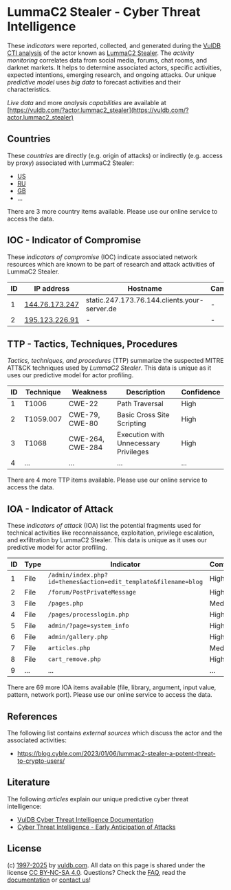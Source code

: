# LummaC2 Stealer - Cyber Threat Intelligence

These _indicators_ were reported, collected, and generated during the [VulDB CTI analysis](https://vuldb.com/?kb.cti) of the actor known as [LummaC2 Stealer](https://vuldb.com/?actor.lummac2_stealer). The _activity monitoring_ correlates data from social media, forums, chat rooms, and darknet markets. It helps to determine associated actors, specific activities, expected intentions, emerging research, and ongoing attacks. Our unique _predictive model_ uses _big data_ to forecast activities and their characteristics.

_Live data_ and more _analysis capabilities_ are available at [https://vuldb.com/?actor.lummac2_stealer](https://vuldb.com/?actor.lummac2_stealer)

## Countries

These _countries_ are directly (e.g. origin of attacks) or indirectly (e.g. access by proxy) associated with LummaC2 Stealer:

* [US](https://vuldb.com/?country.us)
* [RU](https://vuldb.com/?country.ru)
* [GB](https://vuldb.com/?country.gb)
* ...

There are 3 more country items available. Please use our online service to access the data.

## IOC - Indicator of Compromise

These _indicators of compromise_ (IOC) indicate associated network resources which are known to be part of research and attack activities of LummaC2 Stealer.

ID | IP address | Hostname | Campaign | Confidence
-- | ---------- | -------- | -------- | ----------
1 | [144.76.173.247](https://vuldb.com/?ip.144.76.173.247) | static.247.173.76.144.clients.your-server.de | - | High
2 | [195.123.226.91](https://vuldb.com/?ip.195.123.226.91) | - | - | High

## TTP - Tactics, Techniques, Procedures

_Tactics, techniques, and procedures_ (TTP) summarize the suspected MITRE ATT&CK techniques used by _LummaC2 Stealer_. This data is unique as it uses our predictive model for actor profiling.

ID | Technique | Weakness | Description | Confidence
-- | --------- | -------- | ----------- | ----------
1 | T1006 | CWE-22 | Path Traversal | High
2 | T1059.007 | CWE-79, CWE-80 | Basic Cross Site Scripting | High
3 | T1068 | CWE-264, CWE-284 | Execution with Unnecessary Privileges | High
4 | ... | ... | ... | ...

There are 4 more TTP items available. Please use our online service to access the data.

## IOA - Indicator of Attack

These _indicators of attack_ (IOA) list the potential fragments used for technical activities like reconnaissance, exploitation, privilege escalation, and exfiltration by LummaC2 Stealer. This data is unique as it uses our predictive model for actor profiling.

ID | Type | Indicator | Confidence
-- | ---- | --------- | ----------
1 | File | `/admin/index.php?id=themes&action=edit_template&filename=blog` | High
2 | File | `/forum/PostPrivateMessage` | High
3 | File | `/pages.php` | Medium
4 | File | `/pages/processlogin.php` | High
5 | File | `admin/?page=system_info` | High
6 | File | `admin/gallery.php` | High
7 | File | `articles.php` | Medium
8 | File | `cart_remove.php` | High
9 | ... | ... | ...

There are 69 more IOA items available (file, library, argument, input value, pattern, network port). Please use our online service to access the data.

## References

The following list contains _external sources_ which discuss the actor and the associated activities:

* https://blog.cyble.com/2023/01/06/lummac2-stealer-a-potent-threat-to-crypto-users/

## Literature

The following _articles_ explain our unique predictive cyber threat intelligence:

* [VulDB Cyber Threat Intelligence Documentation](https://vuldb.com/?kb.cti)
* [Cyber Threat Intelligence - Early Anticipation of Attacks](https://www.scip.ch/en/?labs.20201022)

## License

(c) [1997-2025](https://vuldb.com/?kb.changelog) by [vuldb.com](https://vuldb.com/?kb.about). All data on this page is shared under the license [CC BY-NC-SA 4.0](https://creativecommons.org/licenses/by-nc-sa/4.0/). Questions? Check the [FAQ](https://vuldb.com/?kb.faq), read the [documentation](https://vuldb.com/?kb) or [contact us](https://vuldb.com/?contact)!
